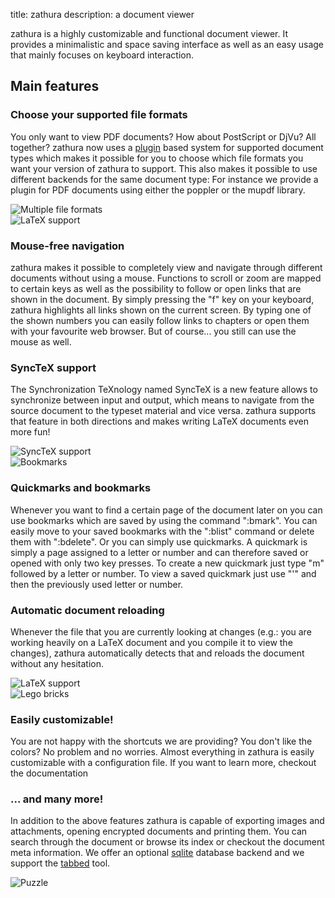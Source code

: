 title: zathura
description: a document viewer

zathura is a highly customizable and functional document viewer. It provides a
minimalistic and space saving interface as well as an easy usage that mainly
focuses on keyboard interaction.

## Main features

<div class="features">
  <div class="row">
    <div class="col-xs-8">
    <h3>Choose your supported file formats</h3>
    <p>
      You only want to view PDF documents? How about PostScript or DjVu? All
      together?  zathura now uses a <a href="plugins">plugin</a> based system for supported
      document types which makes it possible for you to choose which file formats
      you want your version of zathura to support. This also makes it possible to
      use different backends for the same document type: For instance we provide a
      plugin for PDF documents using either the poppler or the mupdf library.
      </p>
    </div>
    <div class="col-xs-4">
      <img class="img-responsive" src="/static/img/icon-documents.png" alt="Multiple file formats" />
    </div>
  </div>

  <div class="row">
    <div class="col-xs-4">
      <img class="img-responsive" src="/static/img/icon-keyboard.png" alt="LaTeX support" />
    </div>
    <div class="col-xs-8">
      <h3>Mouse-free navigation</h3>
      <p>
        zathura makes it possible to completely view and navigate through
        different documents without using a mouse. Functions to scroll or zoom are
        mapped to certain keys as well as the possibility to follow or open links
        that are shown in the document. By simply pressing the "f" key on your
        keyboard, zathura highlights all links shown on the current screen. By
        typing one of the shown numbers you can easily follow links to chapters or
        open them with your favourite web browser. But of course... you still can
        use the mouse as well.
      </p>
    </div>
  </div>

  <div class="row">
    <div class="col-xs-8">
      <h3>SyncTeX support</h3>
      <p>
        The Synchronization TeXnology named SyncTeX is a new feature
        allows to synchronize between input and output, which means to
        navigate from the source document to the typeset material and vice
        versa. zathura supports that feature in both directions and makes
        writing LaTeX documents even more fun!
      </p>
    </div>
    <div class="col-xs-4">
      <img class="img-responsive" src="/static/img/icon-science-book.png"
      alt="SyncTeX support" />
    </div>
  </div>

  <div class="row">
    <div class="col-xs-4">
      <img class="img-responsive" src="/static/img/icon-bookmarks.png"
      alt="Bookmarks" />
    </div>
    <div class="col-xs-8">
      <h3>Quickmarks and bookmarks</h3>
      <p>
        Whenever you want to find a certain page of the document later on you can use
        bookmarks which are saved by using the command ":bmark". You can easily move to
        your saved bookmarks with the ":blist" command or delete them with ":bdelete".
        Or you can simply use quickmarks. A quickmark is simply a page assigned to a
        letter or number and can therefore saved or opened with only two key presses. To
        create a new quickmark just type "m" followed by a letter or number. To view a
        saved quickmark just use "'" and then the previously used letter or number.
      </p>
    </div>
  </div>

  <div class="row">
    <div class="col-xs-8">
      <h3>Automatic document reloading</h3>
      <p>
      Whenever the file that you are currently looking at changes (e.g.: you are
      working heavily on a LaTeX document and you compile it to view the changes),
      zathura automatically detects that and reloads the document without any
      hesitation.
      </p>
    </div>
    <div class="col-xs-4">
      <img class="img-responsive" src="/static/img/icon-reload.png" alt="LaTeX support" />
    </div>
  </div>

  <div class="row">
    <div class="col-xs-4">
      <img class="img-responsive" src="/static/img/icon-lego.png"
      alt="Lego bricks" />
    </div>
    <div class="col-xs-8">
      <h3>Easily customizable!</h3>
      <p>
        You are not happy with the shortcuts we are providing? You don't like
        the colors? No problem and no worries. Almost everything in zathura is
        easily customizable with a configuration file. If you want to learn
        more, checkout the documentation 
      </p>
    </div>
  </div>

  <div class="row">
    <div class="col-xs-8">
      <h3>... and many more!</h3>
      <p>
        In addition to the above features zathura is capable of exporting images
        and attachments, opening encrypted documents and printing them. You can
        search through the document or browse its index or checkout the document
        meta information. We offer an optional <a
        href="http://sqlite.org">sqlite</a> database backend and we support the
        <a href="https://tools.suckless.org/tabbed/">tabbed</a> tool.
      </p>
    </div>
    <div class="col-xs-4">
      <img class="img-responsive" src="/static/img/icon-puzzle.png" alt="Puzzle" />
    </div>
  </div>
</div>

